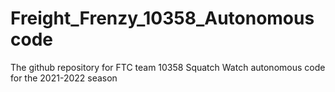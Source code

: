 # Freight_Frenzy_10358_Autonomous code
The github repository for FTC team 10358 Squatch Watch autonomous code for the 2021-2022 season
